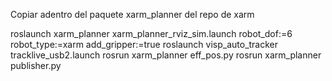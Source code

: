 Copiar adentro del paquete xarm_planner del repo de xarm


roslaunch xarm_planner xarm_planner_rviz_sim.launch robot_dof:=6 robot_type:=xarm  add_gripper:=true
roslaunch visp_auto_tracker tracklive_usb2.launch 
rosrun xarm_planner eff_pos.py
rosrun xarm_planner publisher.py 

